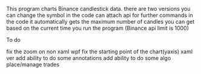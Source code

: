 This program charts Binance candlestick data.
there are two versions 
you can change the symbol in the code
can attach api for further commands in the code
it automatically gets the maximum number of candles you can get based on the current time you run the program (Binance api limit is 1000)

To do 

fix the zoom on non xaml wpf
fix the starting point of the chart(yaxis) xaml ver
add ability to do some annotations
add ability to do some algo 
place/manage trades
